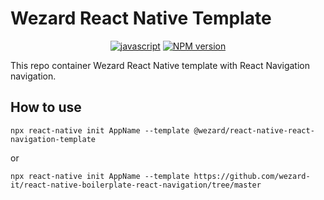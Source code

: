 # Wezard React Native Template

<div align="center">

[![javascript][standard-wezard-badge]][standard-wezard]
[![NPM version][npmjs-badge]][npmjs-com]

</div>


This repo container Wezard React Native template with React Navigation navigation.

## How to use

```
npx react-native init AppName --template @wezard/react-native-react-navigation-template
```

or

```
npx react-native init AppName --template https://github.com/wezard-it/react-native-boilerplate-react-navigation/tree/master
```

[npmjs-badge]: https://img.shields.io/npm/v/@wezard/react-native-react-navigation-template.svg?logo=npm
[npmjs-com]: https://www.npmjs.com/package/@wezard/react-native-react-navigation-template
[standard-wezard-badge]: https://img.shields.io/badge/sdk-wezard-F26D50.svg
[standard-wezard]: https://github.com/wezard-it/react-native-boilerplate-react-navigation